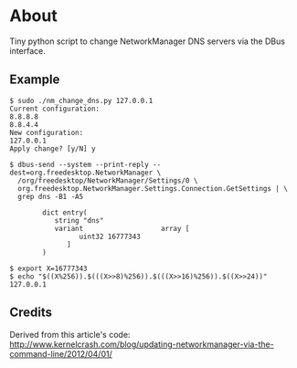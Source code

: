 About
=====

Tiny python script to change NetworkManager DNS servers via the DBus interface.

Example
-------

    $ sudo ./nm_change_dns.py 127.0.0.1
    Current configuration:
    8.8.8.8
    8.8.4.4
    New configuration:
    127.0.0.1
    Apply change? [y/N] y
    
    $ dbus-send --system --print-reply --dest=org.freedesktop.NetworkManager \
      /org/freedesktop/NetworkManager/Settings/0 \
      org.freedesktop.NetworkManager.Settings.Connection.GetSettings | \
      grep dns -B1 -A5
    
            dict entry(
               string "dns"
               variant                   array [
                     uint32 16777343
                  ]
            )
    
    $ export X=16777343
    $ echo "$((X%256)).$(((X>>8)%256)).$(((X>>16)%256)).$((X>>24))"
    127.0.0.1


Credits
-------

Derived from this article's code:
http://www.kernelcrash.com/blog/updating-networkmanager-via-the-command-line/2012/04/01/
